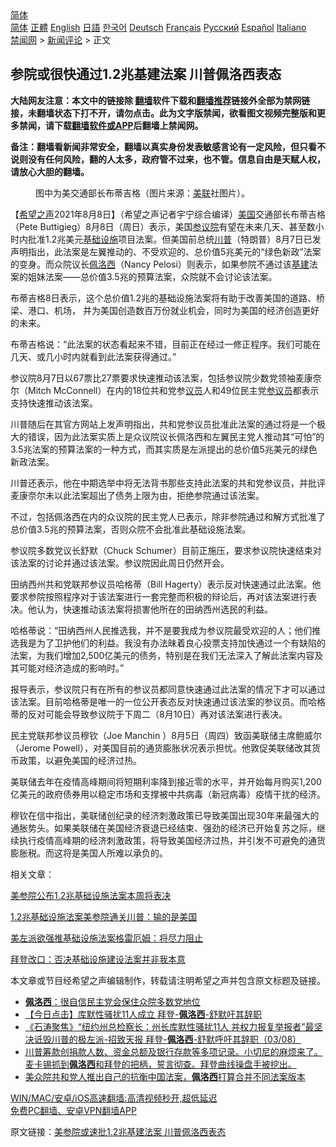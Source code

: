  <!-- 面包屑导航 --> <div class="breadcrumb"><!-- GTranslate: https://gtranslate.io/ -->  <div class="switcher notranslate">  <div class="selected">  <a href="#" onclick="return false;"> 简体</a>  </div>  <div class="option">  <a href="https://www.bannedbook.org" onclick="doGTranslate('zh-CN|zh-CN');jQuery('div.switcher div.selected a').html(jQuery(this).html());return false;" title="简体中文" class="nturl selected"> 简体</a>  <a href="https://www.bannedbook.org/zh-tw/" onclick="doGTranslate('zh-CN|zh-TW');jQuery('div.switcher div.selected a').html(jQuery(this).html());return false;" title="繁體中文" class="nturl"> 正體</a>  <a href="https://www.bannedbook.org/en/" onclick="doGTranslate('zh-CN|en');jQuery('div.switcher div.selected a').html(jQuery(this).html());return false;" title="English" class="nturl"> English</a>  <a href="https://www.bannedbook.org/ja/" onclick="doGTranslate('zh-CN|ja');jQuery('div.switcher div.selected a').html(jQuery(this).html());return false;" title="日本語" class="nturl"> 日語</a>  <a href="https://www.bannedbook.org/ko/" onclick="doGTranslate('zh-CN|ko');jQuery('div.switcher div.selected a').html(jQuery(this).html());return false;" title="한국어" class="nturl"> 한국어</a>  <a href="https://www.bannedbook.org/de/" onclick="doGTranslate('zh-CN|de');jQuery('div.switcher div.selected a').html(jQuery(this).html());return false;" title="Deutsch" class="nturl"> Deutsch</a>  <a href="https://www.bannedbook.org/fr/" onclick="doGTranslate('zh-CN|fr');jQuery('div.switcher div.selected a').html(jQuery(this).html());return false;" title="Français" class="nturl"> Français</a>  <a href="https://www.bannedbook.org/ru/" onclick="doGTranslate('zh-CN|ru');jQuery('div.switcher div.selected a').html(jQuery(this).html());return false;" title="Русский" class="nturl"> Русский</a>  <a href="https://www.bannedbook.org/es/" onclick="doGTranslate('zh-CN|es');jQuery('div.switcher div.selected a').html(jQuery(this).html());return false;" title="Español" class="nturl"> Español</a>  <a href="https://www.bannedbook.org/it/" onclick="doGTranslate('zh-CN|it');jQuery('div.switcher div.selected a').html(jQuery(this).html());return false;" title="Italiano" class="nturl"> Italiano</a>  </div>  </div>      <div class='breadcrumb-sub'><!-- Breadcrumb NavXT 6.3.0 --> <a href="https://www.bannedbook.org/" class="home">禁闻网</a> &gt; <a href="https://www.bannedbook.org/bnews/comments/" class="category">新闻评论</a> &gt; 正文</div></div><h2>参院或很快通过1.2兆基建法案 川普佩洛西表态</h2> <p class="notice"><b>大陆网友注意：本文中的链接除 <a href="https://github.com/bannedbook/fanqiang" >翻墙</a>软件下载和<a href="https://github.com/killgcd/justmysocks/blob/master/README.md">翻墙推荐</a>链接外全部为禁网链接，未翻墙状态下打不开，请勿点击。此为文字版禁闻，欲看图文视频完整版和更多禁闻，请下载<a href="https://github.com/bannedbook/fanqiang">翻墙软件或APP</a>后翻墙上禁闻网。</p><p>备注：翻墙看新闻非常安全，翻墙以真实身份发表敏感言论有一定风险，但只看不说则没有任何风险，翻的人太多，政府管不过来，也不管。信息自由是天赋人权，请放心大胆的翻墙。</b></p>  <div class="entry"> <figure><figcaption>图中为美交通部长布蒂吉格（图片来源：<a href="https://www.bannedbook.org/bnews/tag/%E7%BE%8E%E8%81%94/" class="st_tag internal_tag" rel="tag" title="标签 美联 下的日志">美联</a>社图片）。</figcaption></figure> <p>【<span class='wp_keywordlink_affiliate'><a href="https://www.soundofhope.org" title="希望之声" target="_blank">希望之声</a></span>2021年8月8日】（希望之声记者宇宁综合编译）<a href="https://www.bannedbook.org/bnews/tag/%e7%be%8e%e5%9b%bd/" class="st_tag internal_tag" rel="tag" title="标签 美国 下的日志">美国</a>交通部长布蒂吉格（Pete Buttigieg）8月8日（周日）表示，美国<a href="https://www.bannedbook.org/bnews/tag/%e5%8f%82%e8%ae%ae%e9%99%a2/" class="st_tag internal_tag" rel="tag" title="标签 参议院 下的日志">参议院</a>有望在未来几天、甚至数小时内批准1.2兆美元<a href="https://www.bannedbook.org/bnews/tag/%E5%9F%BA%E7%A1%80%E8%AE%BE%E6%96%BD/" class="st_tag internal_tag" rel="tag" title="标签 基础设施 下的日志">基础设施</a>项目法案。但美国前总统<a href="https://www.bannedbook.org/bnews/tag/%e5%b7%9d%e6%99%ae/" class="st_tag internal_tag" rel="tag" title="标签 川普 下的日志">川普</a>（特朗普）8月7日已发声明指出，此法案是左翼推动的、不受欢迎的、总价值5兆美元的“绿色新政”法案的变身。而众院议长<a href="https://www.bannedbook.org/bnews/tag/%e4%bd%a9%e6%b4%9b%e8%a5%bf/" class="st_tag internal_tag" rel="tag" title="标签 佩洛西 下的日志">佩洛西</a>（Nancy Pelosi）则表示，如果参院不通过该<a href="https://www.bannedbook.org/bnews/tag/%E5%9F%BA%E5%BB%BA/" class="st_tag internal_tag" rel="tag" title="标签 基建 下的日志">基建</a>法案的姐妹法案——总价值3.5兆的预算法案，众院就不会讨论该法案。</p> <p>布蒂吉格8日表示，这个总价值1.2兆的基础设施法案将有助于改善美国的道路、桥梁、港口、机场， 并为美国创造数百万份就业机会，同时为美国的经济创造更好的未来。</p> <p>布蒂吉格说：“此法案的状态看起来不错，目前正在经过一修正程序。我们可能在几天、或几小时内就看到此法案获得通过。”</p> <p>参议院8月7日以67票比27票要求快速推动该法案，包括参议院少数党领袖麦康奈尔（Mitch McConnell）在内的18位共和党参<a href="https://www.bannedbook.org/bnews/tag/%e8%ae%ae%e5%91%98/" class="st_tag internal_tag" rel="tag" title="标签 议员 下的日志">议员</a>人和49位民主党<a href="https://www.bannedbook.org/bnews/tag/%e5%8f%82%e8%ae%ae%e5%91%98/" class="st_tag internal_tag" rel="tag" title="标签 参议员 下的日志">参议员</a>都表示支持快速推动该法案。</p> <p>川普随后在其官方网站上发声明指出，共和党参议员批准此法案的通过将是一个极大的错误，因为此法案实质上是众议院议长佩洛西和左翼民主党人推动其“可怕”的3.5兆法案的预算法案的一种方式，而其实质是左派提出的总价值5兆美元的绿色新政法案。</p>  <p>川普还表示，他在中期选举中将无法背书那些支持此法案的共和党参议员，并批评麦康奈尔未以此法案超出了债务上限为由，拒绝参院通过该法案。</p> <p>不过，包括佩洛西在内的众议院的民主党人已表示，除非参院通过和解方式批准了总价值3.5兆的预算法案，否则众院不会批准此基础设施法案。</p> <p>参议院多数党议长舒默（Chuck Schumer）目前正施压，要求参议院快速结束对该法案的讨论并通过该法案。参议院因此周日仍然开会。</p> <p>田纳西州共和党联邦参议员哈格蒂（Bill Hagerty）表示反对快速通过此法案。他要求参院按照程序对于该法案进行一套完整而积极的辩论后，再对该法案进行表决。他认为，快速推动该法案将损害他所在的田纳西州选民的利益。</p> <p>哈格蒂说：“田纳西州人民推选我，并不是要我成为参议院最受欢迎的人；他们推选我是为了卫护他们的利益。我没有办法昧着良心投票支持加快通过一个有缺陷的法案，为我们增加2,500亿美元的债务，特别是在我们无法深入了解此法案内容及其可能对经济造成的影响时。”</p>  <p>报导表示，参议院只有在所有的参议员都同意快速通过此法案的情况下才可以通过该法案。目前哈格蒂是唯一的一位公开表态反对快速通过该法案的参议员。而哈格蒂的反对可能会导致参议院于下周二（8月10日）再对该法案进行表决。</p> <p>民主党联邦参议员穆钦（Joe Manchin ）8月5日（周四）致函美联储主席鲍威尔（Jerome Powell），对美国目前的通货膨胀状况表示担忧。他敦促美联储改其货币政策，以避免美国的经济过热。</p> <p>美联储去年在疫情高峰期间将短期利率降到接近零的水平，并开始每月购买1,200亿美元的政府债券用以稳定市场和支撑被中共病毒（新冠病毒）疫情干扰的经济。</p> <p>穆钦在信中指出，美联储创纪录的经济刺激政策已导致美国出现30年来最强大的通胀势头。如果美联储在美国经济衰退已经结束、强劲的经济已开始复苏之际，继续执行疫情高峰期的经济刺激政策，将导致美国经济过热，并引发不可避免的通货膨胀税。而这将是美国人所难以承负的。</p> <p>相关文章：</p>  <p><a data-ved="2ahUKEwi8vMKaw6LyAhXNzzgGHRHvBBMQFnoECAUQAw" href="https://www.soundofhope.org/post/531449?lang=b5" ping="/url?sa=t&amp;source=web&amp;rct=j&amp;url=https://www.soundofhope.org/post/531449%3Flang%3Db5&amp;ved=2ahUKEwi8vMKaw6LyAhXNzzgGHRHvBBMQFnoECAUQAw">美参院公布1.2兆基础设施法案本周将表决</a></p> <p><a data-ved="2ahUKEwjtmr6pw6LyAhUwxDgGHbS2AvoQFnoECAUQAw" href="https://www.soundofhope.org/post/530270?lang=b5" ping="/url?sa=t&amp;source=web&amp;rct=j&amp;url=https://www.soundofhope.org/post/530270%3Flang%3Db5&amp;ved=2ahUKEwjtmr6pw6LyAhUwxDgGHbS2AvoQFnoECAUQAw">1.2兆基础设施法案美参院通关川普：输的是美国</a></p> <p><a data-ved="2ahUKEwiMxce8w6LyAhXbxzgGHUYHAR8QFnoECAUQAw" href="https://www.soundofhope.org/post/526859?lang=b5" ping="/url?sa=t&amp;source=web&amp;rct=j&amp;url=https://www.soundofhope.org/post/526859%3Flang%3Db5&amp;ved=2ahUKEwiMxce8w6LyAhXbxzgGHUYHAR8QFnoECAUQAw">美左派欲强推基础设施法案格雷厄姆：将尽力阻止</a></p> <p><a data-ved="2ahUKEwiLoYbNw6LyAhUDxzgGHb0LBu4QFnoECAMQAw" href="https://www.soundofhope.org/post/520013?lang=b5" ping="/url?sa=t&amp;source=web&amp;rct=j&amp;url=https://www.soundofhope.org/post/520013%3Flang%3Db5&amp;ved=2ahUKEwiLoYbNw6LyAhUDxzgGHb0LBu4QFnoECAMQAw">拜登改口：否决基础设施建设法案并非我本意</a></p> <p>本文章或节目经希望之声编辑制作，转载请注明希望之声并包含原文标题及链接。 </p>  <ul class='op-related-articles' title='相关阅读'> <li><a href='https://www.bannedbook.org/bnews/comments/20210807/1601776.html' target='_blank'><b>佩洛西</b>：很自信民主党会保住众院多数党地位</a></li> <li><a href='https://www.bannedbook.org/bnews/bannedvideo/20210805/1600495.html' target='_blank'>【今日点击】库默性骚扰11人成立 拜登-<b>佩洛西</b>-舒默吁其辞职</a></li> <li><a href='https://www.bannedbook.org/bnews/bannedvideo/20210804/1599826.html' target='_blank'>《石涛聚焦》“纽约州总检察长：州长库默性骚扰11人 并权力报复举报者”最坚决诋毁川普的极左派-招致天报 拜登-<b>佩洛西</b>-舒默呼吁其辞职（03/08）</a></li> <li><a href='https://www.bannedbook.org/bnews/bannedvideo/20210802/1598866.html' target='_blank'>川普筹款创捐款人数、资金总额及银行存款等多项记录。小切尼的麻烦来了。麦卡锡抓到<b>佩洛西</b>和拜登的把柄，誓言彻查。拜登曲线操盘手被挖出。</a></li> <li><a href='https://www.bannedbook.org/bnews/headline/20210731/1597486.html' target='_blank'>美众院共和党人推出自己的抗衡中国法案，<b>佩洛西</b>打算合并不同法案版本</a></li> </ul> <p class="texttj"> <a href="https://github.com/bannedbook/fanqiang/wiki/V2ray%E6%9C%BA%E5%9C%BA" target="_blank">WIN/MAC/安卓/iOS高速翻墙:高清视频秒开,超低延迟</a><br/> <a href="https://github.com/bannedbook/fanqiang/wiki/%E7%A6%81%E9%97%BB%E7%BD%91%E5%AE%89%E5%8D%93%E7%BF%BB%E5%A2%99%E6%96%B0%E9%97%BBAPP" target="_blank">免费PC翻墙、安卓VPN翻墙APP</a></p><p>原文链接：<a class="src_link"  href="https://www.soundofhope.org/post/533525" target="_blank">美参院或速批1.2兆基建法案 川普佩洛西表态</a></p><a name='sharetosocial'></a>  <div style="margin-bottom:5px;padding-bottom:5px;clear:both"> <div id="archive-pix-1" class="banner-ads"> <!-- AuctionX Display platform tag START --> <div id="26318x728x90x621x_ADSLOT2" clicktrack="%%CLICK_URL_ESC%%"></div> <!-- AuctionX Display platform tag END --> </div> <div id="archive-pix-2" class="banner-ads"> <!-- AuctionX Display platform tag START --> <div id="26315x300x250x621x_ADSLOT2" clicktrack="%%CLICK_URL_ESC%%"></div> <!-- AuctionX Display platform tag END --> </div> </div>  <div id="archive-pix-1" class="banner-ads"> <!-- AuctionX Display platform tag START --> <div id="26318x728x90x621x_ADSLOT3" clicktrack="%%CLICK_URL_ESC%%"></div> <!-- AuctionX Display platform tag END --> </div> </div><!--END ENTRY--> 